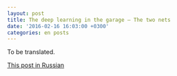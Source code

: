 ```yaml
---
layout: post
title: The deep learning in the garage — The two nets
date: '2016-02-16 16:03:00 +0300'
categories: en posts
---
```


To be translated.

[This post in Russian](/ru/posts/2016/02/16/deep-learning-in-the-garage-two-nets.html)
